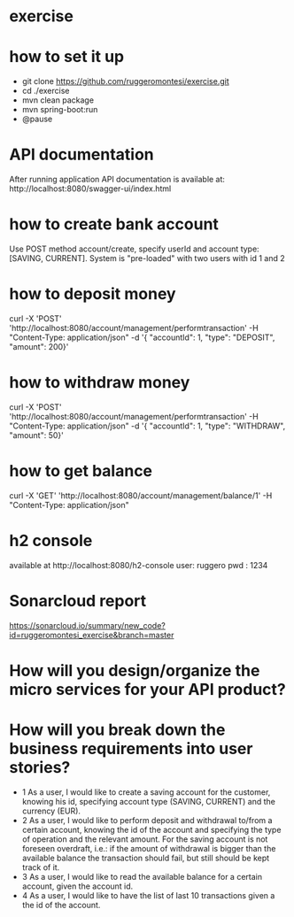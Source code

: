 # exercise
# how to set it up
* git clone https://github.com/ruggeromontesi/exercise.git
* cd ./exercise
* mvn clean package
* mvn spring-boot:run
* @pause

# API documentation
After running application API documentation is available at:
http://localhost:8080/swagger-ui/index.html

# how to create bank account
Use POST method account/create, specify userId and account type: [SAVING, CURRENT]. System is "pre-loaded" with two users with id 1 and 2

# how to deposit money
curl -X 'POST' 'http://localhost:8080/account/management/performtransaction' -H "Content-Type: application/json" -d '{ "accountId": 1, "type": "DEPOSIT", "amount": 200}'

# how to withdraw money
curl -X 'POST' 'http://localhost:8080/account/management/performtransaction' -H "Content-Type: application/json" -d '{ "accountId": 1, "type": "WITHDRAW", "amount": 50}'

# how to get balance
curl -X 'GET' 'http://localhost:8080/account/management/balance/1' -H "Content-Type: application/json"

# h2 console
available at http://localhost:8080/h2-console
user: ruggero
pwd : 1234

# Sonarcloud report
https://sonarcloud.io/summary/new_code?id=ruggeromontesi_exercise&branch=master

# How will you design/organize the micro services for your API product?

# How will you break down the business requirements into user stories?
* 1 As a user, I would like to create a saving account for the customer, knowing his id, specifying account type (SAVING, CURRENT) and the currency (EUR).
* 2 As a user, I would like to perform deposit and withdrawal to/from a certain account, knowing the id of the account and  specifying the type of operation and the relevant amount. For the saving account 
   is not foreseen overdraft, i.e.: if the amount of withdrawal is bigger than the available  balance the transaction should fail, but still should be kept track of it.
* 3 As a user, I would like to read the available balance for a certain account, given the account id.
* 4 As a user, I would like to have the list of last 10 transactions given a the id of the account.
